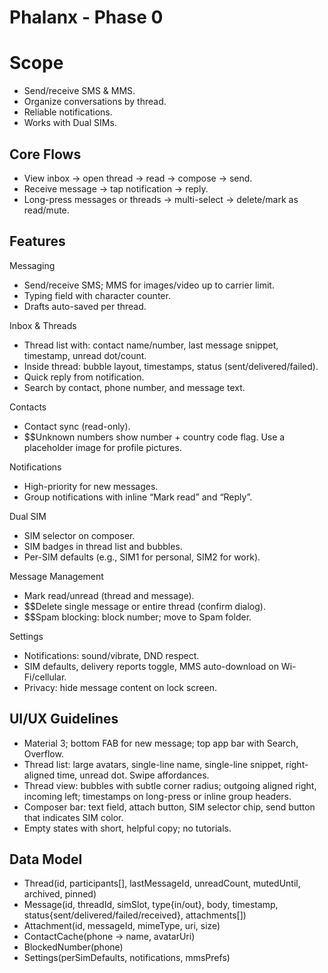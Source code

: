 # Phalanx \- Phase 0 

# Scope

* Send/receive SMS & MMS.
* Organize conversations by thread.
* Reliable notifications. 
* Works with Dual SIMs.

## Core Flows

* View inbox → open thread → read → compose → send.
* Receive message → tap notification → reply.  
* Long-press messages or threads → multi-select → delete/mark as read/mute.

## Features

Messaging

* Send/receive SMS; MMS for images/video up to carrier limit.
* Typing field with character counter.
* Drafts auto-saved per thread.

Inbox & Threads

* Thread list with: contact name/number, last message snippet, timestamp, unread dot/count.  
* Inside thread: bubble layout, timestamps, status (sent/delivered/failed).  
* Quick reply from notification.  
* Search by contact, phone number, and message text.

Contacts

* Contact sync (read-only).  
* $$Unknown numbers show number \+ country code flag. Use a placeholder image for profile pictures.

Notifications

* High-priority for new messages.  
* Group notifications with inline “Mark read” and “Reply”.

Dual SIM

* SIM selector on composer.
* SIM badges in thread list and bubbles.
* Per-SIM defaults (e.g., SIM1 for personal, SIM2 for work).

Message Management

* Mark read/unread (thread and message).  
* $$Delete single message or entire thread (confirm dialog).  
* $$Spam blocking: block number; move to Spam folder.

Settings

* Notifications: sound/vibrate, DND respect.  
* SIM defaults, delivery reports toggle, MMS auto-download on Wi-Fi/cellular.  
* Privacy: hide message content on lock screen.

## UI/UX Guidelines

* Material 3; bottom FAB for new message; top app bar with Search, Overflow.  
* Thread list: large avatars, single-line name, single-line snippet, right-aligned time, unread dot. Swipe affordances.  
* Thread view: bubbles with subtle corner radius; outgoing aligned right, incoming left; timestamps on long-press or inline group headers.  
* Composer bar: text field, attach button, SIM selector chip, send button that indicates SIM color.  
* Empty states with short, helpful copy; no tutorials.

## Data Model

* Thread(id, participants\[\], lastMessageId, unreadCount, mutedUntil, archived, pinned)  
* Message(id, threadId, simSlot, type{in/out}, body, timestamp, status{sent/delivered/failed/received}, attachments\[\])  
* Attachment(id, messageId, mimeType, uri, size)  
* ContactCache(phone → name, avatarUri)  
* BlockedNumber(phone)  
* Settings(perSimDefaults, notifications, mmsPrefs)